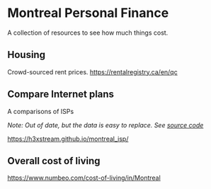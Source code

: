 # Montreal Personal Finance

A collection of resources to see how much things cost.

## Housing

Crowd-sourced rent prices.
https://rentalregistry.ca/en/qc


## Compare Internet plans

A comparisons of ISPs

_Note: Out of date, but the data is easy to replace. See [source code](https://github.com/h3xstream/montreal_isp)_

https://h3xstream.github.io/montreal_isp/

## Overall cost of living

https://www.numbeo.com/cost-of-living/in/Montreal
